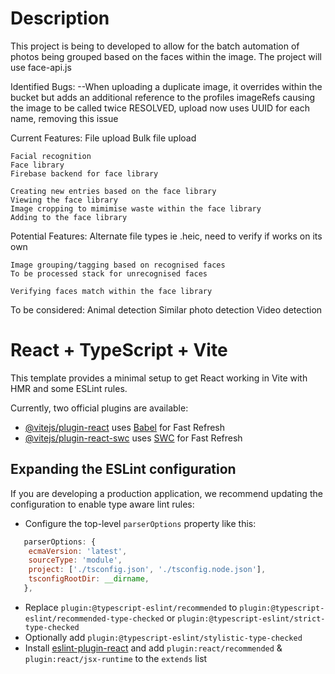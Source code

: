 # Description
This project is being to developed to allow for the batch automation of photos
being grouped based on the faces within the image. The project will use face-api.js

Identified Bugs:
    --When uploading a duplicate image, it overrides within the bucket but adds an additional
        reference to the profiles imageRefs causing the image to be called twice
        RESOLVED, upload now uses UUID for each name, removing this issue

Current Features:
    File upload
    Bulk file upload

    Facial recognition
    Face library
    Firebase backend for face library

    Creating new entries based on the face library
    Viewing the face library
    Image cropping to mimimise waste within the face library
    Adding to the face library

Potential Features:
    Alternate file types ie .heic, need to verify if works on its own    

    Image grouping/tagging based on recognised faces
    To be processed stack for unrecognised faces

    Verifying faces match within the face library

To be considered:
    Animal detection
    Similar photo detection
    Video detection

# React + TypeScript + Vite

This template provides a minimal setup to get React working in Vite with HMR and some ESLint rules.

Currently, two official plugins are available:

- [@vitejs/plugin-react](https://github.com/vitejs/vite-plugin-react/blob/main/packages/plugin-react/README.md) uses [Babel](https://babeljs.io/) for Fast Refresh
- [@vitejs/plugin-react-swc](https://github.com/vitejs/vite-plugin-react-swc) uses [SWC](https://swc.rs/) for Fast Refresh

## Expanding the ESLint configuration

If you are developing a production application, we recommend updating the configuration to enable type aware lint rules:

- Configure the top-level `parserOptions` property like this:

```js
   parserOptions: {
    ecmaVersion: 'latest',
    sourceType: 'module',
    project: ['./tsconfig.json', './tsconfig.node.json'],
    tsconfigRootDir: __dirname,
   },
```

- Replace `plugin:@typescript-eslint/recommended` to `plugin:@typescript-eslint/recommended-type-checked` or `plugin:@typescript-eslint/strict-type-checked`
- Optionally add `plugin:@typescript-eslint/stylistic-type-checked`
- Install [eslint-plugin-react](https://github.com/jsx-eslint/eslint-plugin-react) and add `plugin:react/recommended` & `plugin:react/jsx-runtime` to the `extends` list

